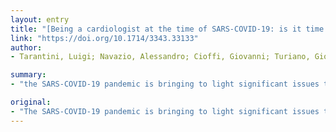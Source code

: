 ```yaml
---
layout: entry
title: "[Being a cardiologist at the time of SARS-COVID-19: is it time to reconsider our way of working?]"
link: "https://doi.org/10.1714/3343.33133"
author:
- Tarantini, Luigi; Navazio, Alessandro; Cioffi, Giovanni; Turiano, Giovanni; Colivicchi, Furio; Gabrielli, Domenico

summary:
- "the SARS-COVID-19 pandemic is bringing to light significant issues that require deliberations on how to manage patients at high risk or with proven heart disease. A syndemic approach can be the most appropriate and achieved by means of telemedicine and telecardiology, intended as integration and not as an alternative to traditional management."

original:
- "The SARS-COVID-19 pandemic is bringing to light significant issues that require deliberations on how to manage patients at high cardiovascular risk or with proven heart disease. The evidence that the hospital can be a place where one might contract the infection and spread the disease has drastically reduced non-COVID-19 accesses to emergency rooms (ER) and to elective non-COVID-19 hospital activities. If this, on one hand, results in reducing improper access to the ER and hospital, on the other hand it substantiates the risk of underestimating problems not connected to COVID-19, such as an increased delay in the diagnosis and treatment of acute myocardial infarction and other cardiovascular emergencies. In addition, the need to reorganize hospital activities to treat patients suffering from serious COVID-19 disease forms forces us to reflect on how to safely manage patients who stay at home with milder COVID-19 disease forms and the need to keep the most vulnerable subjects, such as patients with chronic heart failure, away from the hospital. The problem is furtherly amplified by the uncertain trend of the epidemic, by the duration of forced isolation and limited mobility measures and by the inadequate integration between hospital and territory, especially in high-risk areas such as residences for the elderly or in socially and economically fragile environments. Our opinion is that a syndemic approach, which considers the complex interplay between social, economic, environmental and clinical problems, can be the most appropriate and achieved by means the contribution of telemedicine and telecardiology, intended as integration and not as an alternative to traditional management. A flexible use of telematic tools, now available for teleconsultation, and/or remote monitoring adapted to the needs of clinical, family and social-health contexts could allow the creation of integrated and personalized management programs that are effective and efficient for the care of patients."
---
```


